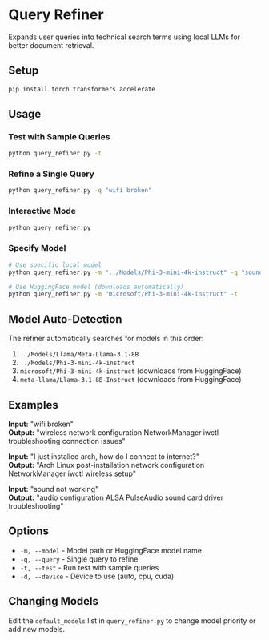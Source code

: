 # Query Refiner

Expands user queries into technical search terms using local LLMs for better document retrieval.

## Setup

```bash
pip install torch transformers accelerate
```

## Usage

### Test with Sample Queries
```bash
python query_refiner.py -t
```

### Refine a Single Query
```bash
python query_refiner.py -q "wifi broken"
```

### Interactive Mode
```bash
python query_refiner.py
```

### Specify Model
```bash
# Use specific local model
python query_refiner.py -m "../Models/Phi-3-mini-4k-instruct" -q "sound not working"

# Use HuggingFace model (downloads automatically)
python query_refiner.py -m "microsoft/Phi-3-mini-4k-instruct" -t
```

## Model Auto-Detection

The refiner automatically searches for models in this order:
1. `../Models/Llama/Meta-Llama-3.1-8B`
2. `../Models/Phi-3-mini-4k-instruct`
3. `microsoft/Phi-3-mini-4k-instruct` (downloads from HuggingFace)
4. `meta-llama/Llama-3.1-8B-Instruct` (downloads from HuggingFace)

## Examples

**Input:** "wifi broken"  
**Output:** "wireless network configuration NetworkManager iwctl troubleshooting connection issues"

**Input:** "I just installed arch, how do I connect to internet?"  
**Output:** "Arch Linux post-installation network configuration NetworkManager iwctl wireless setup"

**Input:** "sound not working"  
**Output:** "audio configuration ALSA PulseAudio sound card driver troubleshooting"

## Options

- `-m, --model` - Model path or HuggingFace model name
- `-q, --query` - Single query to refine
- `-t, --test` - Run test with sample queries
- `-d, --device` - Device to use (auto, cpu, cuda)

## Changing Models

Edit the `default_models` list in `query_refiner.py` to change model priority or add new models.
